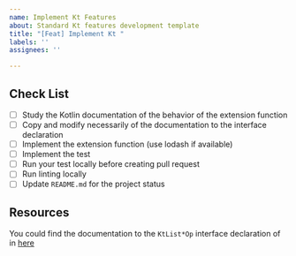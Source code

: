 ```yaml
---
name: Implement Kt Features
about: Standard Kt features development template
title: "[Feat] Implement Kt "
labels: ''
assignees: ''

---
```


## Check List
* [ ] Study the Kotlin documentation of the behavior of the extension function
* [ ] Copy and modify necessarily of the documentation to the interface declaration
* [ ] Implement the extension function (use lodash if available)
* [ ] Implement the test
* [ ] Run your test locally before creating pull request
* [ ] Run linting locally
* [ ] Update `README.md` for the project status

## Resources
You could find the documentation to the `KtList*Op` interface declaration of in [here](https://devdocs.io/kotlin/api/latest/jvm/stdlib/kotlin.collections/-list/index)
